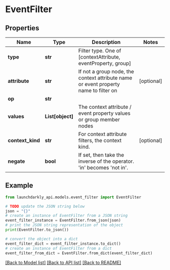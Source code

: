 # EventFilter


## Properties

Name | Type | Description | Notes
------------ | ------------- | ------------- | -------------
**type** | **str** | Filter type. One of [contextAttribute, eventProperty, group] | 
**attribute** | **str** | If not a group node, the context attribute name or event property name to filter on | [optional] 
**op** | **str** |  | 
**values** | **List[object]** | The context attribute / event property values or group member nodes | 
**context_kind** | **str** | For context attribute filters, the context kind. | [optional] 
**negate** | **bool** | If set, then take the inverse of the operator. &#39;in&#39; becomes &#39;not in&#39;. | 

## Example

```python
from launchdarkly_api.models.event_filter import EventFilter

# TODO update the JSON string below
json = "{}"
# create an instance of EventFilter from a JSON string
event_filter_instance = EventFilter.from_json(json)
# print the JSON string representation of the object
print(EventFilter.to_json())

# convert the object into a dict
event_filter_dict = event_filter_instance.to_dict()
# create an instance of EventFilter from a dict
event_filter_from_dict = EventFilter.from_dict(event_filter_dict)
```
[[Back to Model list]](../README.md#documentation-for-models) [[Back to API list]](../README.md#documentation-for-api-endpoints) [[Back to README]](../README.md)


